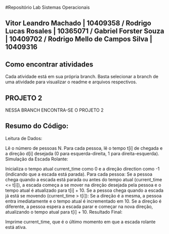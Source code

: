 #Repositório Lab Sistemas Operacionais

## Vitor Leandro Machado | 10409358 / Rodrigo Lucas Rosales | 10365071 / Gabriel Forster Souza | 10409702 / Rodrigo Mello de Campos Silva | 10409316

## Como encontrar atividades

Cada atividade está em sua própria branch. Basta selecionar a branch de uma atividade para visualizar o readme e arquivos respectivos.

## PROJETO 2
NESSA BRANCH ENCONTRA-SE O PROJETO 2

## Resumo do Código:

Leitura de Dados:

Lê o número de pessoas N.
Para cada pessoa, lê o tempo t[i] de chegada e a direção d[i] desejada (0 para esquerda-direita, 1 para direita-esquerda).
Simulação da Escada Rolante:

Inicializa o tempo atual current_time como 0 e a direção direction como -1 (indicando que a escada está parada).
Para cada pessoa:
Se a pessoa chega quando a escada está parada ou antes do tempo atual (current_time <= t[i]), a escada começa a se mover na direção desejada pela pessoa e o tempo atual é atualizado para t[i] + 10.
Se a pessoa chega quando a escada já está se movendo (current_time > t[i]):
Se a direção é a mesma, a pessoa entra imediatamente e o tempo atual é incrementado em 10.
Se a direção é diferente, a pessoa espera a escada parar e começar na nova direção, atualizando o tempo atual para t[i] + 10.
Resultado Final:

Imprime current_time, que é o último momento em que a escada rolante está ativa.
